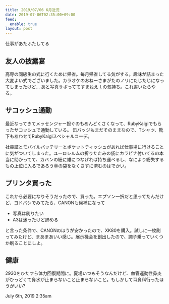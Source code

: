 ```yaml
---
title: 2019/07/06 6月近況
date: 2019-07-06T02:35:00+09:00
feed:
  enable: true
layout: post
---
```

<p>仕事があたふたしてる</p>    <h2>友人の披露宴</h2>    <p>      高専の同級生の式に行くために帰省。毎月帰省してる気がする。趣味が詰まった大変よい式でございました。カラオケのおねーさまがたのノリにたじたじになってしまったけど…      あと写真サボっててすまねえｌの気持ち。これ書いたらやる。    </p>    <h2>サコッシュ通勤</h2>    <p>      最近なってきてメッセンジャー担ぐのもめんどくさくなって、RubyKaigiでもらったサコッシュで通勤している。      缶バッジもまだそのままなので、Tシャツ、靴下もあわせてRubyKaigiスペシャルコーデ。    </p>    <p>      社員証とモバイルバッテリーとポケットティッシュがあれば仕事場に行けることに気がついてしまった。ユーロシルムの折りたたみの袋にカラビナ付いてるの本当に助かってて、カバンの紐に雑につなげれば持ち運べるし、なにより紛失するもの上位に入るであろう傘の袋をなくさずに済むのはでかい。    </p>    <h2>プリンタ買った</h2>    <p>      これから必要になりそうだったので、買った。エプソン一択だと思ってたんだけど、ヨドバシでみてたら、CANONも候補になって    </p>    <ul>      <li>写真は刷りたい</li>      <li>A3は迷ったけど諦める</li>    </ul>    <p>      と言った条件で、CANONのほうが安かったので、XK80を購入。試しに一枚刷ってみたけど、まあまあいい感じ。展示機会を創出したので、調子乗っていくつか刷ることにしよ。    </p>    <h2>健康</h2>    <p>      2930をひたすら体力回復期間に。夏場いつもそうなんだけど、血管運動性鼻炎がひっどくて鼻水が止まらないこと止まらないこと。もしかして耳鼻科行ったほうがいい?    </p>    <div id="footer">      <span id="timestamp"> July 6th, 2019 2:35am </span>    </div>
